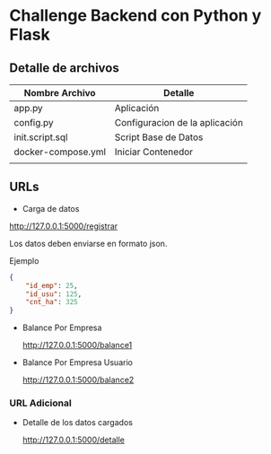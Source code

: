 # Challenge Backend con Python y Flask

## Detalle de archivos

| Nombre Archivo     | Detalle                        |
| ------------------ | ------------------------------ |
| app.py             | Aplicación                     |
| config.py          | Configuracion de la aplicación |
| init.script.sql    | Script Base de Datos           |
| docker-compose.yml | Iniciar Contenedor             |
|                    |                                |


## URLs

- Carga de datos

http://127.0.0.1:5000/registrar

Los datos deben enviarse en formato json.

Ejemplo
```json
{
    "id_emp": 25,
    "id_usu": 125,
    "cnt_ha": 325
}
```

- Balance Por Empresa

  http://127.0.0.1:5000/balance1

- Balance Por Empresa Usuario

  http://127.0.0.1:5000/balance2
### URL Adicional
- Detalle de los datos cargados

  http://127.0.0.1:5000/detalle